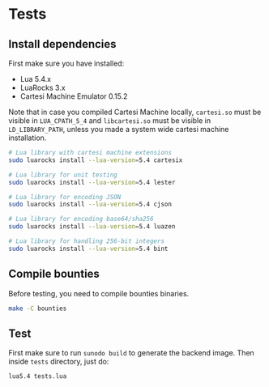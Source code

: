 # Tests

## Install dependencies

First make sure you have installed:
- Lua 5.4.x
- LuaRocks 3.x
- Cartesi Machine Emulator 0.15.2

Note that in case you compiled Cartesi Machine locally,
`cartesi.so` must be visible in `LUA_CPATH_5_4`
and `libcartesi.so` must be visible in `LD_LIBRARY_PATH`,
unless you made a system wide cartesi machine installation.

```sh
# Lua library with cartesi machine extensions
sudo luarocks install --lua-version=5.4 cartesix

# Lua library for unit testing
sudo luarocks install --lua-version=5.4 lester

# Lua library for encoding JSON
sudo luarocks install --lua-version=5.4 cjson

# Lua library for encoding base64/sha256
sudo luarocks install --lua-version=5.4 luazen

# Lua library for handling 256-bit integers
sudo luarocks install --lua-version=5.4 bint
```

## Compile bounties

Before testing, you need to compile bounties binaries.

```sh
make -C bounties
```

## Test

First make sure to run `sunodo build` to generate the backend image.
Then inside `tests` directory, just do:

```sh
lua5.4 tests.lua
```
